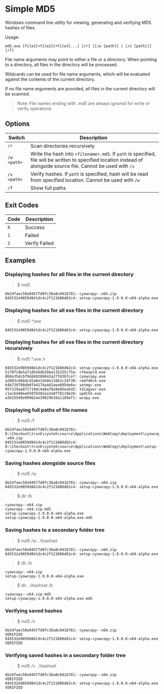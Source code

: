 # Simple MD5

Windows command line utility for viewing, generating and
verifying MD5 hashes of files.

Usage:

`md5.exe [file1[+file2][+file3]...] [/r] [[/w [path]] | [/v
[path]]] [/f]`

File name arguments may point to either a file or a directory.
When pointing to a directory, all files in the directory will be
processed.

Wildcards can be used for file name arguments, which will be
evaluated against the contents of the current directory.

If no file name arguments are provided, all files in the current
directory will be scanned.

> Note: File names ending with .md5 are always ignored for write
> or verify operations

## Options

| Switch      | Description                                                                                                                                                         |
| ----------- | ------------------------------------------------------------------------------------------------------------------------------------------------------------------- |
| `/r`        | Scan directories recursively                                                                                                                                        |
| `/w <path>` | Write the hash into `<filename>.md5`. If `path` is specified, file will be written to specified location instead of alongside source file. Cannot be used with `/v` |
| `/v <path>` | Verify hashes. If `path` is specified, hash will be read from specified location. Cannot be used with `/w`                                                          |
| `/f`        | Show full paths                                                                                                                                                     |

## Exit Codes

| Code | Description   |
| ---- | ------------- |
| `0`  | Success       |
| `1`  | Failed        |
| `2`  | Verify Failed |

## Examples

### Displaying hashes for all files in the current directory

> $ md5

```text
6b24faec50a945f7d0fc36a8c041b781: cyowcopy--x64.zip
845532e9859d841dc4c2f121886d62c4: setup-cyowcopy-1.9.0.0-x64-alpha.exe
```

### Displaying hashes for all exe files in the current directory

> $ md5 *.exe

```text
845532e9859d841dc4c2f121886d62c4: setup-cyowcopy-1.9.0.0-x64-alpha.exe
```

### Displaying hashes for all exe files in the current directory recursively

> $ md5 *.exe /r

```text
845532e9859d841dc4c2f121886d62c4: setup-cyowcopy-1.9.0.0-x64-alpha.exe
5170fc8e5a71d5e6db2bba132255c75e: ctkaupld.exe
8b0a35dcbf9dd4928b042a27fd3bfcef: cyowcopy.exe
a2903cb6bdcd2a6e1da9e116b1c24f30: remfdbck.exe
64b729790db0f44174a4d1aea095de6e: setmgr.exe
95f219aa871719dc4a8a78a9e85ea5d2: tdiagvwr.exe
c1acb440ee6507b581ea3a0ff8119e26: updchk.exe
a3b255d9e09962ae39829b3da1169ef1: wcopy.exe
```

### Displaying full paths of file names

> $ md5 /f

```text
6b24faec50a945f7d0fc36a8c041b781: D:\Checkout\trunk\cyotek\source\Applications\WebCopy\deployment\cyowcopy--x64.zip
845532e9859d841dc4c2f121886d62c4: D:\Checkout\trunk\cyotek\source\Applications\WebCopy\deployment\setup-cyowcopy-1.9.0.0-x64-alpha.exe
```

### Saving hashes alongside source files

> $ md5 /w

```text
6b24faec50a945f7d0fc36a8c041b781: cyowcopy--x64.zip
845532e9859d841dc4c2f121886d62c4: setup-cyowcopy-1.9.0.0-x64-alpha.exe
```

> $ dir /b

```text
cyowcopy--x64.zip
cyowcopy--x64.zip.md5
setup-cyowcopy-1.9.0.0-x64-alpha.exe
setup-cyowcopy-1.9.0.0-x64-alpha.exe.md5
```

### Saving hashes to a secondary folder tree

> $ md5 /w ..\hashset

```text
6b24faec50a945f7d0fc36a8c041b781: cyowcopy--x64.zip
845532e9859d841dc4c2f121886d62c4: setup-cyowcopy-1.9.0.0-x64-alpha.exe
```

> $ dir /b

```text
cyowcopy--x64.zip
setup-cyowcopy-1.9.0.0-x64-alpha.exe
```

> $ dir ..\hashset /b

```text
cyowcopy--x64.zip.md5
setup-cyowcopy-1.9.0.0-x64-alpha.exe.md5
```

### Verifying saved hashes

> $ md5 /v

```text
6b24faec50a945f7d0fc36a8c041b781: cyowcopy--x64.zip
VERIFIED
845532e9859d841dc4c2f121886d62c4: setup-cyowcopy-1.9.0.0-x64-alpha.exe
VERIFIED
```

### Verifying saved hashes in a secondary folder tree

> $ md5 /v ..\hashset

```text
6b24faec50a945f7d0fc36a8c041b781: cyowcopy--x64.zip
VERIFIED
845532e9859d841dc4c2f121886d62c4: setup-cyowcopy-1.9.0.0-x64-alpha.exe
VERIFIED
```
